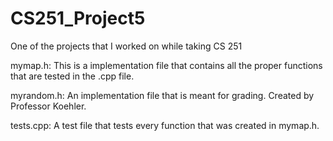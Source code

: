 # CS251_Project5
One of the projects that I worked on while taking CS 251

mymap.h: This is a implementation file that contains all the proper functions that are tested in the .cpp file.  

myrandom.h: An implementation file that is meant for grading. Created by Professor Koehler. 

tests.cpp: A test file that tests every function that was created in mymap.h. 
